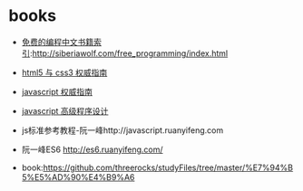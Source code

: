 # books

* [免费的编程中文书籍索引](http://siberiawolf.com/free_programming/index.html):http://siberiawolf.com/free_programming/index.html

* [html5 与 css3 权威指南](https://pan.baidu.com/s/1c2IWSjm)

* [javascript 权威指南](https://pan.baidu.com/s/1ge5dzCR)

* [javascript 高级程序设计](https://pan.baidu.com/s/1qXD88ag)

* js标准参考教程-阮一峰http://javascript.ruanyifeng.com

* 阮一峰ES6 http://es6.ruanyifeng.com/ 


* book:https://github.com/threerocks/studyFiles/tree/master/%E7%94%B5%E5%AD%90%E4%B9%A6
